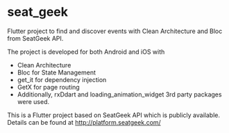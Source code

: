 # seat_geek

Flutter project to find and discover events with Clean Architecture and Bloc from SeatGeek API.

The project is developed for both Android and iOS with

- Clean Architecture
- Bloc for State Management
- get_it for dependency injection
- GetX for page routing
- Additionally, rxDdart and loading_animation_widget 3rd party packages were used.

This is a Flutter project based on SeatGeek API which is publicly available. Details can be found at
http://platform.seatgeek.com/



